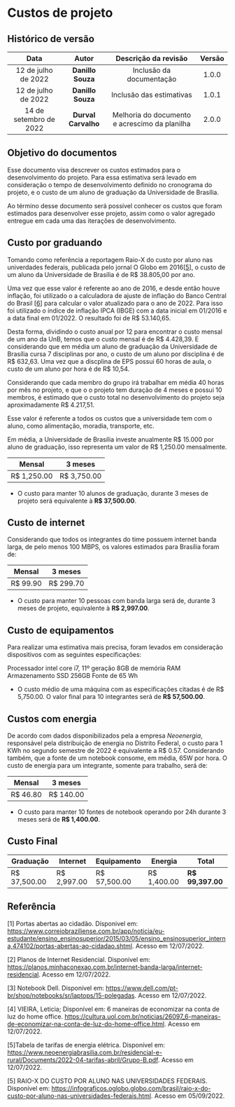 # Custos de projeto

## Histórico de versão

| Data | Autor | Descrição da revisão | Versão |
| :--: | :---: | :------------------: | :----: |
| 12 de julho de 2022 | **Danillo Souza** | Inclusão da documentação     | 1.0.0 |
| 12 de julho de 2022 | **Danillo Souza** | Inclusão das estimativas     | 1.0.1 |
| 14 de setembro de 2022 | **Durval Carvalho** | Melhoria do documento e acrescimo da planilha | 2.0.0 |

## Objetivo do documentos

Esse documento visa descrever os custos estimados para o desenvolvimento do projeto. Para essa estimativa será levado em consideração o tempo de desenvolvimento definido no cronograma do projeto, e o custo de um aluno de graduação da Universidade de Brasília.

Ao término desse documento será possível conhecer os custos que foram estimados para desenvolver esse projeto, assim como o valor agregado entregue em cada uma das iterações de desenvolvimento.

## Custo por graduando

Tomando como referência a reportagem Raio-X do custo por aluno nas univerdades federais, publicada pelo jornal O Globo em 2016[[5](https://infograficos.oglobo.globo.com/brasil/raio-x-do-custo-por-aluno-nas-universidades-federais.html)], o custo de um aluno da Universidade de Brasília é de R$ 38.805,00 por ano.

Uma vez que esse valor é referente ao ano de 2016, e desde então houve inflação, foi utilizado o a calculadora de ajuste de inflação do Banco Central do Brasil [[6](https://www3.bcb.gov.br/CALCIDADAO/publico/corrigirPorIndice.do?method=corrigirPorIndice)] para calcular o valor atualizado para o ano de 2022. Para isso foi utilizado o índice de inflação IPCA (IBGE) com a data inicial em 01/2016 e a data final em 01/2022. O resultado foi de R$ 53.140,65.

Desta forma, dividindo o custo anual por 12 para encontrar o custo mensal de um ano da UnB, temos que o custo mensal é de R$ 4.428,39. E considerando que em média um aluno de graduação da Universidade de Brasília cursa 7 disciplinas por ano, o custo de um aluno por disciplina é de R$ 632,63. Uma vez que a discplina de EPS possui 60 horas de aula, o custo de um aluno por hora é de R$ 10,54.

Considerando que cada membro do grupo irá trabalhar em média 40 horas por mês no projeto, e que o o projeto tem duração de 4 meses e possui 10 membros, é estimado que o custo total no desenvolvimento do projeto seja aproximadamente R$ 4.217,51.

Esse valor é referente a todos os custos que a universidade tem com o aluno, como alimentação, moradia, transporte, etc.

Em média, a Universidade de Brasília investe anualmente R$ 15.000 por aluno de graduação, isso representa um valor de R$ 1,250.00 mensalmente.

| Mensal| 3 meses |
| --- | --- |
|	R$ 1,250.00 | R$ 3,750.00	|

- O custo para manter 10 alunos de graduação, durante 3 meses de projeto será equivalente à **R$ 37,500.00**.

## Custo de internet

Considerando que todos os integrantes do time possuem internet banda larga, de pelo menos 100 MBPS, os valores estimados para Brasília foram de:

| Mensal| 3 meses |
| --- | --- |
| R$ 99.90 |	R$ 299.70 |

- O custo para manter 10 pessoas com banda larga será de, durante 3 meses de projeto, equivalente à **R$ 2,997.00**.

## Custo de equipamentos

Para realizar uma estimativa mais precisa, foram levados em consideração dispositivos com as seguintes especificações:

Processador intel core i7, 11º geração
8GB de memória RAM
Armazenamento SSD 256GB
Fonte de 65 Wh

- O custo médio de uma máquina com as especificações citadas é de R$ 5,750.00. O valor final para 10 integrantes será de **R$ 57,500.00**.

## Custos com energia

De acordo com dados disponibilizados pela a empresa *Neoenergia*, responsável pela distribuição de energia no Distrito Federal, o custo para 1 KWh no segundo semestre de 2022 é equivalente a R$ 0.57.
Considerando também, que a fonte de um notebook consome, em média, 65W por hora. O custo de energia para um integrante, somente para trabalho, será de:

|Mensal|3 meses|
|---|---|
|R$ 46.80|R$ 140.00|

- O custo para manter 10 fontes de notebook operando por 24h durante 3 meses será de **R$ 1,400.00**.

## Custo Final

|Graduação|Internet|Equipamento|Energia|Total|
|---|---|---|---|---|
|R$ 37,500.00|R$ 2,997.00|R$ 57,500.00|R$ 1,400.00|**R$ 99,397.00**|

## Referência
[1] Portas abertas ao cidadão. Dísponivel em: https://www.correiobraziliense.com.br/app/noticia/eu-estudante/ensino_ensinosuperior/2015/03/05/ensino_ensinosuperior_interna,474102/portas-abertas-ao-cidadao.shtml. Acesso em 12/07/2022.

[2] Planos de Internet Residencial. Disponivel em: https://planos.minhaconexao.com.br/internet-banda-larga/internet-residencial. Acesso em 12/07/2022.

[3] Notebook Dell. Disponível em: https://www.dell.com/pt-br/shop/notebooks/sr/laptops/15-polegadas. Acesso em 12/07/2022.

[4] VIEIRA, Leticia; Disponível em: 6 maneiras de economizar na conta de luz do home office. https://cultura.uol.com.br/noticias/26097_6-maneiras-de-economizar-na-conta-de-luz-do-home-office.html. Acesso em 12/07/2022.

[5]Tabela de tarifas de energia elétrica. Disponível em: https://www.neoenergiabrasilia.com.br/residencial-e-rural/Documents/2022-04-tarifas-abril/Grupo-B.pdf. Acesso em 12/07/2022.

[5] RAIO-X DO CUSTO POR ALUNO NAS UNIVERSIDADES FEDERAIS. Disponível em: https://infograficos.oglobo.globo.com/brasil/raio-x-do-custo-por-aluno-nas-universidades-federais.html. Acesso em 05/09/2022.

